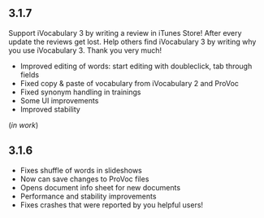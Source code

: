 ## 3.1.7

Support iVocabulary 3 by writing a review in iTunes Store! After every update the reviews get lost. Help others find iVocabulary 3 by writing why you use iVocabulary 3. Thank you very much!

- Improved editing of words: start editing with doubleclick, tab through fields
- Fixed copy & paste of vocabulary from iVocabulary 2 and ProVoc
- Fixed synonym handling in trainings
- Some UI improvements
- Improved stability

(_in work_)


## 3.1.6

- Fixes shuffle of words in slideshows
- Now can save changes to ProVoc files
- Opens document info sheet for new documents
- Performance and stability improvements
- Fixes crashes that were reported by you helpful users!